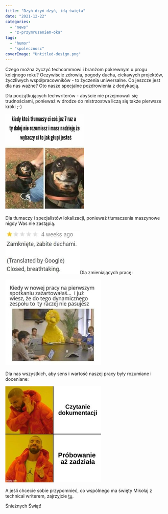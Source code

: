 ```yaml
---
title: "Dzyń dzyń dzyń, idą święta"
date: "2021-12-22"
categories: 
  - "news"
  - "z-przymruzeniem-oka"
tags: 
  - "humor"
  - "spolecznosc"
coverImage: "Untitled-design.png"
---
```


Czego można życzyć techcommowi i branżom pokrewnym u progu kolejnego roku? Oczywiście zdrowia, pogody ducha, ciekawych projektów, życzliwych współpracowników - to życzenia uniwersalne. Co jeszcze jest dla nas ważne? Oto nasze specjalne pozdrowienia z dedykacją.

Dla początkujących techwriterów - abyście nie przejmowali się trudnościami, ponieważ w drodze do mistrzostwa liczą się także pierwsze kroki ;-)

[![](images/piesek-246x300.jpg)](http://techwriter.pl/wp-content/uploads/2021/12/piesek.jpg)

Dla tłumaczy i specjalistów lokalizacji, ponieważ tłumaczenia maszynowe nigdy Was nie zastąpią.

[![](images/tlumoczenie.jpg)](http://techwriter.pl/wp-content/uploads/2021/12/tlumoczenie.jpg)Dla zmieniających pracę:

[![](images/nowapraca-300x268.jpg)](http://techwriter.pl/wp-content/uploads/2021/12/nowapraca.jpg)

Dla nas wszystkich, aby sens i wartość naszej pracy były rozumiane i doceniane:

[![](images/czytanie-300x300.jpg)](http://techwriter.pl/wp-content/uploads/2021/12/czytanie.jpg)

A jeśli chcecie sobie przypomnieć, co wspólnego ma święty Mikołaj z technical writerem, zajrzyjcie [tu](http://techwriter.pl/swiety-mikolaj-co-ma-wspolnego-z-technical-writerem/).

Śnieżnych Świąt!
